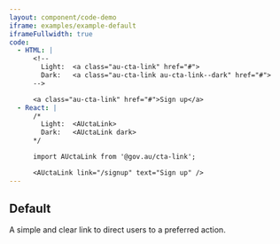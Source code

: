 ```yaml
---
layout: component/code-demo
iframe: examples/example-default
iframeFullwidth: true
code:
  - HTML: |
      <!--
        Light:  <a class="au-cta-link" href="#">
        Dark:   <a class="au-cta-link au-cta-link--dark" href="#">
      -->

      <a class="au-cta-link" href="#">Sign up</a>
  - React: |
      /*
        Light:  <AUctaLink>
        Dark:   <AUctaLink dark>
      */

      import AUctaLink from '@gov.au/cta-link';

      <AUctaLink link="/signup" text="Sign up" />
---
```

## Default

A simple and clear link to direct users to a preferred action.
